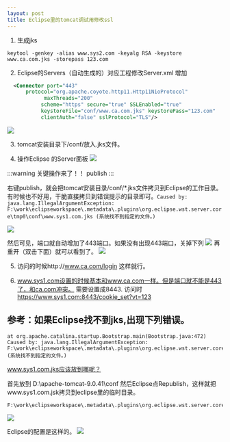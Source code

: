 ```yaml
---
layout: post
title: Eclipse里的tomcat调试用修改ssl
---
```



1. 生成jks
```shell
keytool -genkey -alias www.sys2.com -keyalg RSA -keystore www.ca.com.jks -storepass 123.com
```



2. Eclipse的Servers（自动生成的）对应工程修改Server.xml
增加
```xml
  <Connector port="443"     
      protocol="org.apache.coyote.http11.Http11NioProtocol"
            maxThreads="200"
           scheme="https" secure="true" SSLEnabled="true"
           keystoreFile="conf/www.ca.com.jks" keystorePass="123.com"
           clientAuth="false" sslProtocol="TLS"/>
``` 
![](/docs/images/2021-02-01-14-25-59.png)

3. tomcat安装目录下/conf/放入.jks文件。

4. 操作Eclipse 的Server面板
![](/docs/images/2021-02-01-14-26-45.png)


:::warning
 关键操作来了！！ publish
:::

右键publish，就会把tomcat安装目录/conf/*.jks文件拷贝到Eclipse的工作目录。
有时候也不好用，干脆直接拷贝到错误提示的目录即可。`Caused by: java.lang.IllegalArgumentException: F:\work\eclipseworkspace\.metadata\.plugins\org.eclipse.wst.server.core\tmp0\conf\www.sys1.com.jks (系统找不到指定的文件。)`

![](/docs/images/2021-02-01-14-26-57.png) 


然后可见，端口就自动增加了443端口。如果没有出现443端口，关掉下列
![](/docs/images/2021-02-01-14-36-18.png)
再重开（双击下面）就可以看到了。
![](/docs/images/2021-02-01-14-36-47.png)


5. 访问的时候http://www.ca.com/login 这样就行。


6. www.sys1.com设置的时候基本和www.ca.com一样。但是端口就不能是443了，和ca.com冲突。
需要设置成8443. 访问时 https://www.sys1.com:8443/cookie_set?vt=123




## 参考：如果Eclipse找不到jks,出现下列错误。
```
at org.apache.catalina.startup.Bootstrap.main(Bootstrap.java:472)
Caused by: java.lang.IllegalArgumentException: F:\work\eclipseworkspace\.metadata\.plugins\org.eclipse.wst.server.core\tmp0\conf\www.sys1.com.jks (系统找不到指定的文件。)
```

www.sys1.com.jks应该放到哪呢？

首先放到
D:\apache-tomcat-9.0.41\conf
然后Eclipse点Republish，这样就把www.sys1.com.jsk拷贝到eclipse里的临时目录。
```
F:\work\eclipseworkspace\.metadata\.plugins\org.eclipse.wst.server.core\tmp0\conf
```
![](/docs/images/2021-02-01-13-51-41.png)

Eclipse的配置是这样的。
![](/docs/images/2021-02-01-13-52-04.png)

